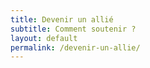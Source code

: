 ```yaml
---
title: Devenir un allié
subtitle: Comment soutenir ?
layout: default
permalink: /devenir-un-allie/
---
```


